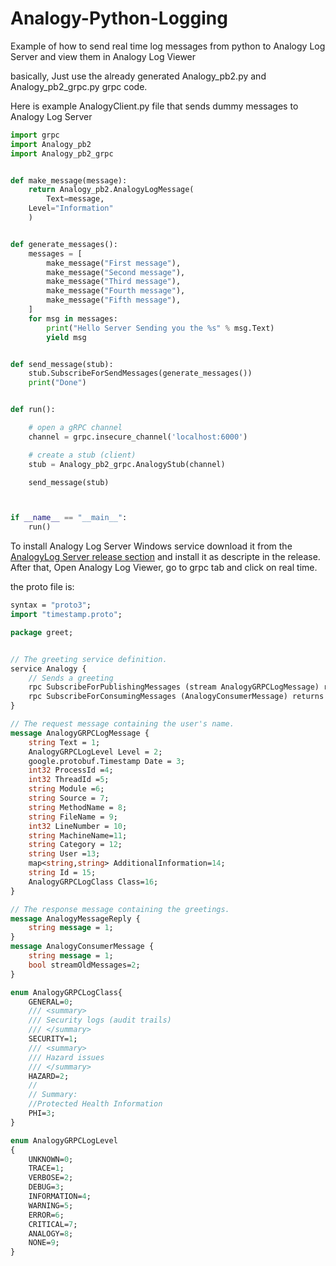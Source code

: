 # Analogy-Python-Logging
Example of how to send real time log messages from python to Analogy Log Server and view them in Analogy Log Viewer

basically, Just use the already generated Analogy_pb2.py and Analogy_pb2_grpc.py grpc code.

Here is example AnalogyClient.py file that sends dummy messages to Analogy Log Server


```python
import grpc
import Analogy_pb2
import Analogy_pb2_grpc


def make_message(message):
    return Analogy_pb2.AnalogyLogMessage(
        Text=message,
	Level="Information"
    )


def generate_messages():
    messages = [
        make_message("First message"),
        make_message("Second message"),
        make_message("Third message"),
        make_message("Fourth message"),
        make_message("Fifth message"),
    ]
    for msg in messages:
        print("Hello Server Sending you the %s" % msg.Text)
        yield msg


def send_message(stub):
    stub.SubscribeForSendMessages(generate_messages())
    print("Done")


def run():

    # open a gRPC channel
    channel = grpc.insecure_channel('localhost:6000')

    # create a stub (client)
    stub = Analogy_pb2_grpc.AnalogyStub(channel)

    send_message(stub)



if __name__ == "__main__":
    run()

```

To install Analogy Log Server Windows service download it from the [AnalogyLog Server release section](https://github.com/Analogy-LogViewer/Analogy.LogViewer.gRPC/releases/tag/V0.3.4) and install it as descripte in the release.
After that, Open Analogy Log Viewer, go to grpc tab and click on real time.


the proto file is:
```proto
syntax = "proto3";
import "timestamp.proto";

package greet;


// The greeting service definition.
service Analogy {
	// Sends a greeting
	rpc SubscribeForPublishingMessages (stream AnalogyGRPCLogMessage) returns (AnalogyMessageReply);
	rpc SubscribeForConsumingMessages (AnalogyConsumerMessage) returns (stream AnalogyGRPCLogMessage);
}

// The request message containing the user's name.
message AnalogyGRPCLogMessage {
	string Text = 1;
	AnalogyGRPCLogLevel Level = 2;
	google.protobuf.Timestamp Date = 3;
	int32 ProcessId =4;
	int32 ThreadId =5;
	string Module =6;
	string Source = 7;
	string MethodName = 8;
	string FileName = 9;
	int32 LineNumber = 10;
	string MachineName=11;
	string Category = 12;
	string User =13;
	map<string,string> AdditionalInformation=14;
	string Id = 15;
	AnalogyGRPCLogClass Class=16;
}

// The response message containing the greetings.
message AnalogyMessageReply {
	string message = 1;
}
message AnalogyConsumerMessage {
	string message = 1;
	bool streamOldMessages=2;
}

enum AnalogyGRPCLogClass{
	GENERAL=0;
	/// <summary>
	/// Security logs (audit trails)
	/// </summary>
	SECURITY=1;
	/// <summary>
	/// Hazard issues
	/// </summary>
	HAZARD=2;
	//
	// Summary:
	//Protected Health Information
	PHI=3;
}

enum AnalogyGRPCLogLevel
{
	UNKNOWN=0;
	TRACE=1;
	VERBOSE=2;
	DEBUG=3;
	INFORMATION=4;
	WARNING=5;
	ERROR=6;
	CRITICAL=7;
	ANALOGY=8;
	NONE=9;
}

```
